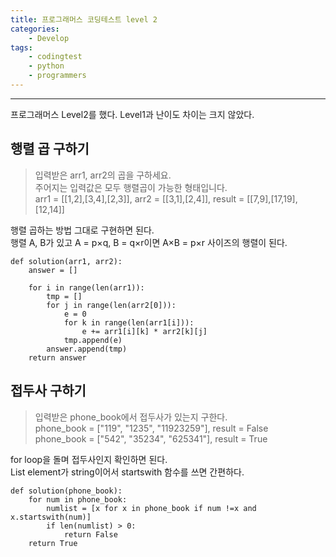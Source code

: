 ```yaml
---
title: 프로그래머스 코딩테스트 level 2
categories: 
    - Develop
tags:
    - codingtest
    - python
    - programmers
---
```

***
프로그래머스 Level2를 했다. Level1과 난이도 차이는 크지 않았다.   

## 행렬 곱 구하기

>입력받은 arr1, arr2의 곱을 구하세요.   
주어지는 입력값은 모두 행렬곱이 가능한 형태입니다.   
arr1 = [[1,2],[3,4],[2,3]], arr2 = [[3,1],[2,4]], result = [[7,9],[17,19],[12,14]]

행렬 곱하는 방법 그대로 구현하면 된다.   
행렬 A, B가 있고 A = p×q, B = q×r이면 A×B = p×r 사이즈의 행렬이 된다.   

```
def solution(arr1, arr2):
    answer = []

    for i in range(len(arr1)):
        tmp = []
        for j in range(len(arr2[0])):
            e = 0
            for k in range(len(arr1[i])):
                e += arr1[i][k] * arr2[k][j]
            tmp.append(e)
        answer.append(tmp)
    return answer
```

## 접두사 구하기

>입력받은 phone_book에서 접두사가 있는지 구한다.      
phone_book = ["119", "1235", "11923259"], result = False   
phone_book = ["542", "35234", "625341"], result = True

for loop을 돌며 접두사인지 확인하면 된다.    
List element가 string이어서 startswith 함수를 쓰면 간편하다.   
```
def solution(phone_book):
    for num in phone_book:
        numlist = [x for x in phone_book if num !=x and x.startswith(num)]
        if len(numlist) > 0:
            return False
    return True
```